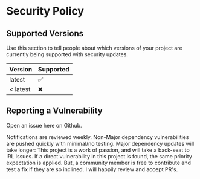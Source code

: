 # Security Policy

## Supported Versions

Use this section to tell people about which versions of your project are
currently being supported with security updates.

| Version  | Supported          |
| -------- | ------------------ |
| latest   | :white_check_mark: |
| < latest | :x:                |

## Reporting a Vulnerability

Open an issue here on Github.

Notifications are reviewed weekly. Non-Major dependency vulnerabilities are
pushed quickly with minimal/no testing. Major dependency updates will take
longer: This project is a work of passion, and will take a back-seat to IRL
issues. If a direct vulnerability in this project is found, the same priority
expectation is applied. But, a community member is free to contribute and test
a fix if they are so inclined. I will happily review and accept PR's.
